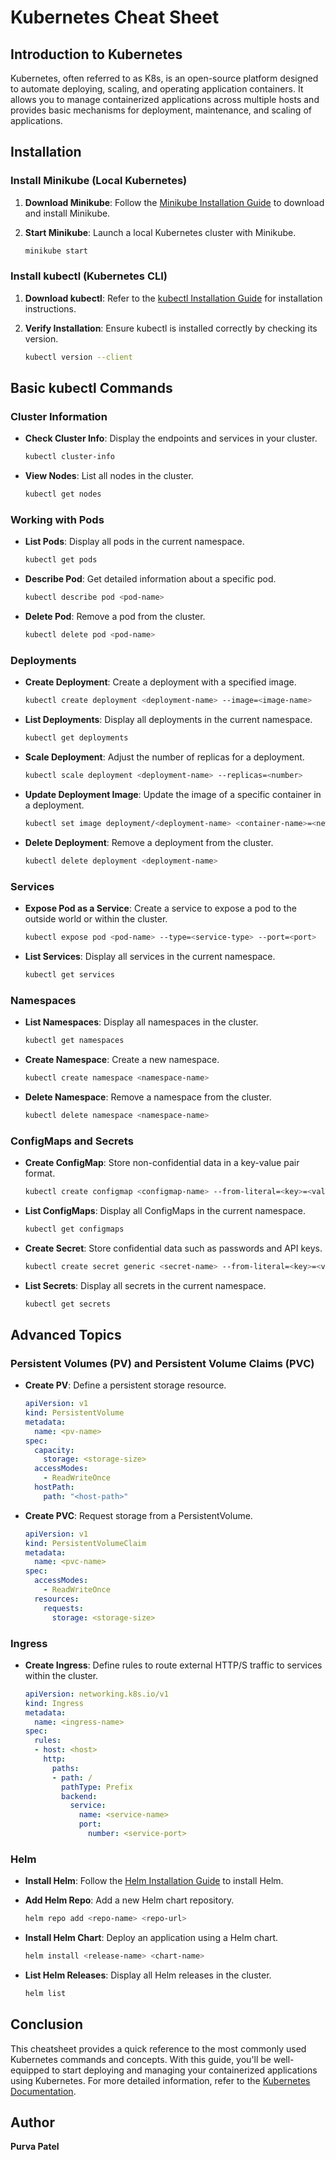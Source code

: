 # Kubernetes Cheat Sheet

## Introduction to Kubernetes

Kubernetes, often referred to as K8s, is an open-source platform designed to automate deploying, scaling, and operating application containers. It allows you to manage containerized applications across multiple hosts and provides basic mechanisms for deployment, maintenance, and scaling of applications.

## Installation

### Install Minikube (Local Kubernetes)

1. **Download Minikube**: Follow the [Minikube Installation Guide](https://minikube.sigs.k8s.io/docs/start/) to download and install Minikube.
2. **Start Minikube**: Launch a local Kubernetes cluster with Minikube.

    ```bash
    minikube start
    ```

### Install kubectl (Kubernetes CLI)

1. **Download kubectl**: Refer to the [kubectl Installation Guide](https://kubernetes.io/docs/tasks/tools/install-kubectl/) for installation instructions.
2. **Verify Installation**: Ensure kubectl is installed correctly by checking its version.

    ```bash
    kubectl version --client
    ```

## Basic kubectl Commands

### Cluster Information

- **Check Cluster Info**: Display the endpoints and services in your cluster.

    ```bash
    kubectl cluster-info
    ```

- **View Nodes**: List all nodes in the cluster.

    ```bash
    kubectl get nodes
    ```

### Working with Pods

- **List Pods**: Display all pods in the current namespace.

    ```bash
    kubectl get pods
    ```

- **Describe Pod**: Get detailed information about a specific pod.

    ```bash
    kubectl describe pod <pod-name>
    ```

- **Delete Pod**: Remove a pod from the cluster.

    ```bash
    kubectl delete pod <pod-name>
    ```

### Deployments

- **Create Deployment**: Create a deployment with a specified image.

    ```bash
    kubectl create deployment <deployment-name> --image=<image-name>
    ```

- **List Deployments**: Display all deployments in the current namespace.

    ```bash
    kubectl get deployments
    ```

- **Scale Deployment**: Adjust the number of replicas for a deployment.

    ```bash
    kubectl scale deployment <deployment-name> --replicas=<number>
    ```

- **Update Deployment Image**: Update the image of a specific container in a deployment.

    ```bash
    kubectl set image deployment/<deployment-name> <container-name>=<new-image>
    ```

- **Delete Deployment**: Remove a deployment from the cluster.

    ```bash
    kubectl delete deployment <deployment-name>
    ```

### Services

- **Expose Pod as a Service**: Create a service to expose a pod to the outside world or within the cluster.

    ```bash
    kubectl expose pod <pod-name> --type=<service-type> --port=<port>
    ```

- **List Services**: Display all services in the current namespace.

    ```bash
    kubectl get services
    ```

### Namespaces

- **List Namespaces**: Display all namespaces in the cluster.

    ```bash
    kubectl get namespaces
    ```

- **Create Namespace**: Create a new namespace.

    ```bash
    kubectl create namespace <namespace-name>
    ```

- **Delete Namespace**: Remove a namespace from the cluster.

    ```bash
    kubectl delete namespace <namespace-name>
    ```

### ConfigMaps and Secrets

- **Create ConfigMap**: Store non-confidential data in a key-value pair format.

    ```bash
    kubectl create configmap <configmap-name> --from-literal=<key>=<value>
    ```

- **List ConfigMaps**: Display all ConfigMaps in the current namespace.

    ```bash
    kubectl get configmaps
    ```

- **Create Secret**: Store confidential data such as passwords and API keys.

    ```bash
    kubectl create secret generic <secret-name> --from-literal=<key>=<value>
    ```

- **List Secrets**: Display all secrets in the current namespace.

    ```bash
    kubectl get secrets
    ```

## Advanced Topics

### Persistent Volumes (PV) and Persistent Volume Claims (PVC)

- **Create PV**: Define a persistent storage resource.

    ```yaml
    apiVersion: v1
    kind: PersistentVolume
    metadata:
      name: <pv-name>
    spec:
      capacity:
        storage: <storage-size>
      accessModes:
        - ReadWriteOnce
      hostPath:
        path: "<host-path>"
    ```

- **Create PVC**: Request storage from a PersistentVolume.

    ```yaml
    apiVersion: v1
    kind: PersistentVolumeClaim
    metadata:
      name: <pvc-name>
    spec:
      accessModes:
        - ReadWriteOnce
      resources:
        requests:
          storage: <storage-size>
    ```

### Ingress

- **Create Ingress**: Define rules to route external HTTP/S traffic to services within the cluster.

    ```yaml
    apiVersion: networking.k8s.io/v1
    kind: Ingress
    metadata:
      name: <ingress-name>
    spec:
      rules:
      - host: <host>
        http:
          paths:
          - path: /
            pathType: Prefix
            backend:
              service:
                name: <service-name>
                port:
                  number: <service-port>
    ```

### Helm

- **Install Helm**: Follow the [Helm Installation Guide](https://helm.sh/docs/intro/install/) to install Helm.
- **Add Helm Repo**: Add a new Helm chart repository.

    ```bash
    helm repo add <repo-name> <repo-url>
    ```

- **Install Helm Chart**: Deploy an application using a Helm chart.

    ```bash
    helm install <release-name> <chart-name>
    ```

- **List Helm Releases**: Display all Helm releases in the cluster.

    ```bash
    helm list
    ```

## Conclusion

This cheatsheet provides a quick reference to the most commonly used Kubernetes commands and concepts. With this guide, you'll be well-equipped to start deploying and managing your containerized applications using Kubernetes. For more detailed information, refer to the [Kubernetes Documentation](https://kubernetes.io/docs/).

## Author
**Purva Patel**

